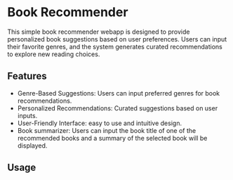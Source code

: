 # Book Recommender

This simple book recommender webapp is designed to provide personalized book suggestions based on user preferences. Users can input their favorite genres, and the system generates curated recommendations to explore new reading choices.

## Features
- Genre-Based Suggestions: Users can input preferred genres for book recommendations.
- Personalized Recommendations: Curated suggestions based on user inputs.
- User-Friendly Interface: easy to use and intuitive design.
- Book summarizer: Users can input the book title of one of the recommended books and a summary of the selected book  will be displayed.

## Usage




